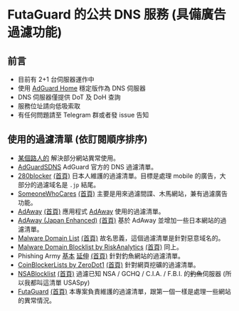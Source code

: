 # FutaGuard 的公共 DNS 服務 (具備廣告過濾功能)

## 前言

- 目前有 2+1 台伺服器運作中
- 使用 [AdGuard Home](https://adguard.com/en/adguard-home/overview.html) 穩定版作為 DNS 伺服器
- DNS 伺服器僅提供 DoT 及 DoH 查詢
- 服務位址請向低吸索取
- 有任何問題請至 Telegram 群或者發 issue 告知

## 使用的過濾清單 (依訂閱順序排序)

- [某個路人的](https://bestpika.github.io/abp/hosts.txt)
  解決部分網站異常使用。
- [AdGuardSDNS](https://adguardteam.github.io/AdGuardSDNSFilter/Filters/filter.txt)
  AdGuard 官方的 DNS 過濾清單。
- [280blocker](https://280blocker.net/files/280blocker_domain_ag.txt) [(首頁)](https://280blocker.net)
  日本人維護的過濾清單。目標是處理 mobile 的廣告，大部分的過濾域名是 `.jp` 結尾。
- [SomeoneWhoCares](https://someonewhocares.org/hosts/zero/hosts) [(首頁)](https://someonewhocares.org)
  主要是用來過濾間諜、木馬網站，兼有過濾廣告功能。
- [AdAway](https://adaway.org/hosts.txt) [(首頁)](https://adaway.org)
  應用程式 [AdAway](https://f-droid.org/packages/org.adaway/) 使用的過濾清單。
- [AdAway (Japan Enhanced)](https://logroid.github.io/adaway-hosts/hosts_no_white.txt) [(首頁)](https://logroid.github.io/adaway-hosts/)
  基於 AdAway 並增加一些日本網站的過濾清單。
- [Malware Domain List](https://www.malwaredomainlist.com/hostslist/hosts.txt) [(首頁)](https://www.malwaredomainlist.com)
  故名思義，這個過濾清單是針對惡意域名的。
- [Malware Domain Blocklist by RiskAnalytics](https://mirror1.malwaredomains.com/files/domains.hosts) [(首頁)](https://www.malwaredomains.com)
  同上。
- Phishing Army [基本](https://phishing.army/download/phishing_army_blocklist.txt) [延伸](https://phishing.army/download/phishing_army_blocklist_extended.txt) [(首頁)](https://phishing.army)
  針對釣魚網站的過濾清單。
- [CoinBlockerLists by ZeroDot1](https://zerodot1.gitlab.io/CoinBlockerLists/hosts) [(首頁)](https://zerodot1.gitlab.io/CoinBlockerListsWeb/)
  針對網頁挖礦的過濾清單。
- [NSABlocklist](https://github.com/CHEF-KOCH/NSABlocklist/raw/master/HOSTS/HOSTS) [(首頁)](https://github.com/CHEF-KOCH/NSABlocklist/)
  過濾已知 NSA / GCHQ / C.I.A. / F.B.I. 的~~釣魚~~伺服器 (所以我都叫這清單 USASpy)
- [FutaGuard](https://futaguard.github.io/FutaFilter/hosts.txt) [(首頁)](https://github.com/FutaGuard/FutaFilter)
  本專案負責維護的過濾清單，跟第一個一樣是處理一些網站的異常情況。
